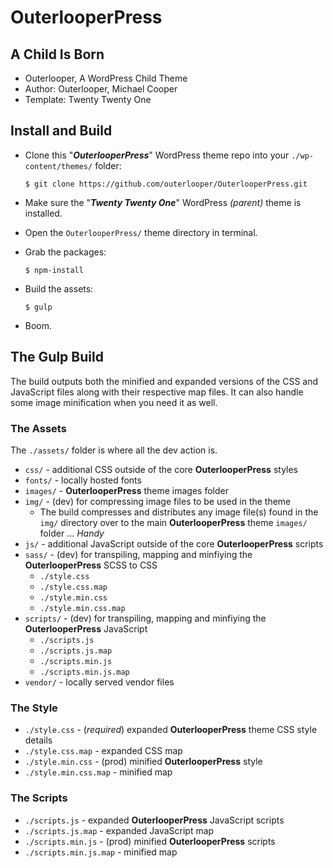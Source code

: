 # OuterlooperPress

## A Child Is Born

- Outerlooper, A WordPress Child Theme
- Author: Outerlooper, Michael Cooper
- Template: Twenty Twenty One

## Install and Build

- Clone this "***OuterlooperPress***" WordPress theme repo into your `./wp-content/themes/` folder:

    `$ git clone https://github.com/outerlooper/OuterlooperPress.git`

- Make sure the "***Twenty Twenty One***" WordPress *(parent)* theme is installed.
- Open the `OuterlooperPress/` theme directory in terminal.
- Grab the packages:

    `$ npm-install`

- Build the assets:

    `$ gulp`

- Boom.

## The Gulp Build

The build outputs both the minified and expanded versions of the CSS and JavaScript files along with their respective map files. It can also handle some image minification when you need it as well.

### The Assets
The `./assets/` folder is where all the dev action is.

- `css/` - additional CSS outside of the core **OuterlooperPress** styles
- `fonts/` - locally hosted fonts
- `images/` - **OuterlooperPress** theme images folder
- `img/` - (dev) for compressing image files to be used in the theme
  - The build compresses and distributes any image file(s) found in the `img/` directory over to the main **OuterlooperPress** theme `images/` folder ... *Handy*
- `js/` - additional JavaScript outside of the core **OuterlooperPress** scripts
- `sass/` - (dev) for transpiling, mapping and minfiying the **OuterlooperPress** SCSS to CSS
  - `./style.css`
  - `./style.css.map`
  - `./style.min.css`
  - `./style.min.css.map`
- `scripts/` - (dev) for transpiling, mapping and minfiying the **OuterlooperPress** JavaScript
  - `./scripts.js`
  - `./scripts.js.map`
  - `./scripts.min.js`
  - `./scripts.min.js.map`
- `vendor/` - locally served vendor files

### The Style
- `./style.css` - (*required*) expanded **OuterlooperPress** theme CSS style details
- `./style.css.map` - expanded CSS map
- `./style.min.css` - (prod) minified **OuterlooperPress** style
- `./style.min.css.map` - minified map

### The Scripts
- `./scripts.js` - expanded **OuterlooperPress** JavaScript scripts
- `./scripts.js.map` - expanded JavaScript map
- `./scripts.min.js` - (prod) minified **OuterlooperPress** scripts
- `./scripts.min.js.map` - minified map